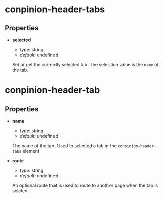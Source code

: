 conpinion-header-tabs
=====================

Properties
----------

  * **selected**

    - *type:* string
    - *default:* undefined

    Set or get the currently selected tab. The selection value is the `name` of the tab.
    

conpinion-header-tab
====================

Properties
----------

  * **name**

    - *type:* string
    - *default:* undefined

    The name of the tab. Used to selected a tab in the `conpinion-header-tabs` element

  * **route**

    - *type:* string
    - *default:* undefined

    An optional route that is used to route to another page when the tab is selcted.
